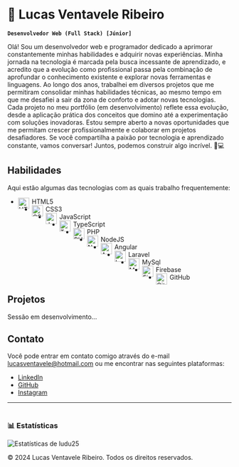 # 🚀 Lucas Ventavele Ribeiro

**`Desenvolvedor Web (Full Stack) [Júnior]`**

Olá! Sou um desenvolvedor web e programador dedicado a aprimorar constantemente minhas habilidades e adquirir novas experiências. Minha jornada na tecnologia é marcada pela busca incessante de aprendizado, e acredito que a evolução como profissional passa pela combinação de aprofundar o conhecimento existente e explorar novas ferramentas e linguagens.
Ao longo dos anos, trabalhei em diversos projetos que me permitiram consolidar minhas habilidades técnicas, ao mesmo tempo em que me desafiei a sair da zona de conforto e adotar novas tecnologias. Cada projeto no meu portfólio (em desenvolvimento) reflete essa evolução, desde a aplicação prática dos conceitos que domino até a experimentação com soluções inovadoras.
Estou sempre aberto a novas oportunidades que me permitam crescer profissionalmente e colaborar em projetos desafiadores. Se você compartilha a paixão por tecnologia e aprendizado constante, vamos conversar! Juntos, podemos construir algo incrível. 🌟💻

## Habilidades

Aqui estão algumas das tecnologias com as quais trabalho frequentemente:

- <img align="left" alt="HTML" width="25px" style="padding-right:3px;" src="https://cdn.jsdelivr.net/gh/devicons/devicon/icons/html5/html5-plain.svg" /> HTML5
- <img align="left" alt="CSS" width="25px" style="padding-right:3px;" src="https://cdn.jsdelivr.net/gh/devicons/devicon/icons/css3/css3-plain.svg" /> CSS3
- <img align="left" alt="JavaScript" width="25px" style="padding-right:3px;" src="https://cdn.jsdelivr.net/gh/devicons/devicon/icons/javascript/javascript-plain.svg" /> JavaScript
- <img align="left" alt="TypeScript" width="25px" style="padding-right:3px;" src="https://cdn.jsdelivr.net/gh/devicons/devicon/icons/typescript/typescript-plain.svg" /> TypeScript
- <img align="left" alt="PHP" width="25px" style="padding-right:3px;" src="https://cdn.jsdelivr.net/gh/devicons/devicon/icons/php/php-original.svg" /> PHP
- <img align="left" alt="NodeJS" width="25px" style="padding-right:3px;" src="https://cdn.jsdelivr.net/gh/devicons/devicon/icons/nodejs/nodejs-original.svg" /> NodeJS
- <img align="left" alt="Angular" width="25px" style="padding-right:3px;" src="https://cdn.jsdelivr.net/gh/devicons/devicon/icons/angularjs/angularjs-plain.svg" /> Angular
- <img align="left" alt="Laravel" width="25px" style="padding-right:3px;" src="https://cdn.jsdelivr.net/gh/devicons/devicon/icons/laravel/laravel-original.svg" /> Laravel
- <img align="left" alt="MySql" width="25px" style="padding-right:3px;" src="https://cdn.jsdelivr.net/gh/devicons/devicon/icons/mysql/mysql-original.svg" /> MySql
- <img align="left" alt="Firebase" width="25px" style="padding-right:3px;" src="https://cdn.jsdelivr.net/gh/devicons/devicon/icons/firebase/firebase-original.svg" /> Firebase
- <img align="left" alt="GitHub" width="25px" style="padding-right:3px;" src="https://cdn.jsdelivr.net/gh/devicons/devicon/icons/github/github-original.svg" /> GitHub

## Projetos

Sessão em desenvolvimento...

<!--
Aqui estão alguns dos meus principais projetos:

### Projeto 1
**Descrição**: Esse projeto utiliza HTML, CSS e JavaScript para criar uma interface de usuário moderna e responsiva.  
**Tecnologias**: HTML, CSS, JavaScript  
**[Ver Projeto](#)**

### Projeto 2
**Descrição**: Uma aplicação completa construída com React e Node.js, que inclui uma API RESTful.  
**Tecnologias**: React, Node.js  
**[Ver Projeto](#)**

### Projeto 3
**Descrição**: Um sistema completo usando Python e Django para gerenciamento de conteúdo.  
**Tecnologias**: Python, Django  
**[Ver Projeto](#)**
-->

## Contato

Você pode entrar em contato comigo através do e-mail [lucasventavele@hotmail.com](mailto:lucasventavele@hotmail.com) ou me encontrar nas seguintes plataformas:

- [LinkedIn](https://www.linkedin.com/in/lucas-ventavele-ribeiro)
- [GitHub](https://github.com/ludu25)
- [Instagram](https://www.instagram.com/neverleans)

---

#

### 📊 Estatísticas

![Estatísticas de ludu25](https://github-readme-stats.vercel.app/api?username=ludu25&show_icons=true&theme=gruvbox)

&copy; 2024 Lucas Ventavele Ribeiro. Todos os direitos reservados.